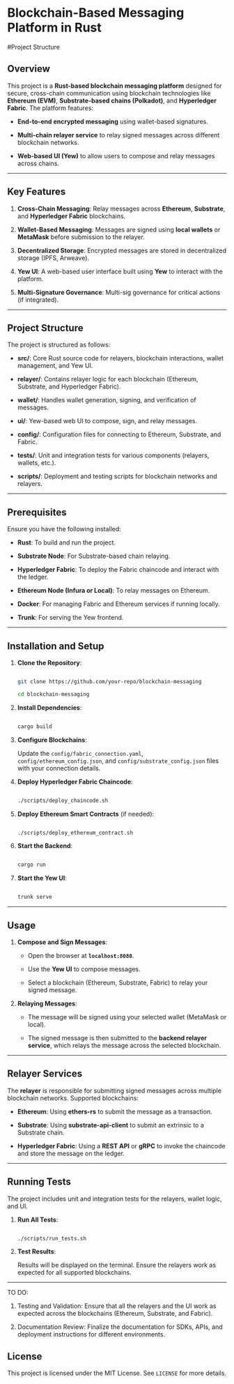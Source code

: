 # Blockchain-Based Messaging Platform in Rust

#Project Structure

## Overview

This project is a **Rust-based blockchain messaging platform** designed for secure, cross-chain communication using blockchain technologies like **Ethereum (EVM)**, **Substrate-based chains (Polkadot)**, and **Hyperledger Fabric**. The platform features:

- **End-to-end encrypted messaging** using wallet-based signatures.

- **Multi-chain relayer service** to relay signed messages across different blockchain networks.

- **Web-based UI (Yew)** to allow users to compose and relay messages across chains.

---

## Key Features

1. **Cross-Chain Messaging**: Relay messages across **Ethereum**, **Substrate**, and **Hyperledger Fabric** blockchains.

2. **Wallet-Based Messaging**: Messages are signed using **local wallets** or **MetaMask** before submission to the relayer.

3. **Decentralized Storage**: Encrypted messages are stored in decentralized storage (IPFS, Arweave).

4. **Yew UI**: A web-based user interface built using **Yew** to interact with the platform.
 
5. **Multi-Signature Governance**: Multi-sig governance for critical actions (if integrated).

---

## Project Structure

The project is structured as follows:

- **src/**: Core Rust source code for relayers, blockchain interactions, wallet management, and Yew UI.

- **relayer/**: Contains relayer logic for each blockchain (Ethereum, Substrate, and Hyperledger Fabric).

- **wallet/**: Handles wallet generation, signing, and verification of messages.

- **ui/**: Yew-based web UI to compose, sign, and relay messages.

- **config/**: Configuration files for connecting to Ethereum, Substrate, and Fabric.

- **tests/**: Unit and integration tests for various components (relayers, wallets, etc.).

- **scripts/**: Deployment and testing scripts for blockchain networks and relayers.

---

## Prerequisites

Ensure you have the following installed:

- **Rust**: To build and run the project.

- **Substrate Node**: For Substrate-based chain relaying.

- **Hyperledger Fabric**: To deploy the Fabric chaincode and interact with the ledger.

- **Ethereum Node (Infura or Local)**: To relay messages on Ethereum.

- **Docker**: For managing Fabric and Ethereum services if running locally.

- **Trunk**: For serving the Yew frontend.

---

## Installation and Setup

1. **Clone the Repository**:

    ```bash
    
    git clone https://github.com/your-repo/blockchain-messaging
    
    cd blockchain-messaging
    ```

2. **Install Dependencies**:

    ```bash
    
    cargo build
    
    ```

3. **Configure Blockchains**:

    Update the `config/fabric_connection.yaml`, `config/ethereum_config.json`, and `config/substrate_config.json` files with your connection details.

4. **Deploy Hyperledger Fabric Chaincode**:

    ```bash
    
    ./scripts/deploy_chaincode.sh
    
    ```

5. **Deploy Ethereum Smart Contracts** (if needed):

    ```bash
    
    ./scripts/deploy_ethereum_contract.sh
    
    ```

5. **Start the Backend**:

    ```bash
    
    cargo run
    
    ```

6. **Start the Yew UI**:

    ```bash
    
    trunk serve
    
    ```

---

## Usage

1. **Compose and Sign Messages**:

    - Open the browser at **`localhost:8080`**.
   
    - Use the **Yew UI** to compose messages.
   
    - Select a blockchain (Ethereum, Substrate, Fabric) to relay your signed message.

2. **Relaying Messages**:

    - The message will be signed using your selected wallet (MetaMask or local).
   
    - The signed message is then submitted to the **backend relayer service**, which relays the message across the selected blockchain.

---

## Relayer Services

The **relayer** is responsible for submitting signed messages across multiple blockchain networks. Supported blockchains:

- **Ethereum**: Using **ethers-rs** to submit the message as a transaction.

- **Substrate**: Using **substrate-api-client** to submit an extrinsic to a Substrate chain.

- **Hyperledger Fabric**: Using a **REST API** or **gRPC** to invoke the chaincode and store the message on the ledger.

---

## Running Tests

The project includes unit and integration tests for the relayers, wallet logic, and UI.

1. **Run All Tests**:

    ```bash
    
    ./scripts/run_tests.sh
    
    ```

2. **Test Results**:

    Results will be displayed on the terminal. Ensure the relayers work as expected for all supported blockchains.

---

TO DO:

1. Testing and Validation: Ensure that all the relayers and the UI work as expected across the blockchains (Ethereum, Substrate, and Fabric).

2. Documentation Review: Finalize the documentation for SDKs, APIs, and deployment instructions for different environments.

## License

This project is licensed under the MIT License. See `LICENSE` for more details.
